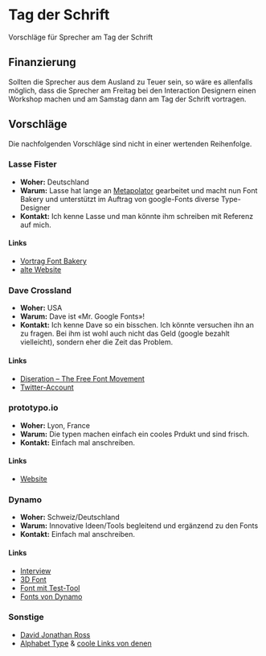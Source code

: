 # Tag der Schrift
Vorschläge für Sprecher am Tag der Schrift


## Finanzierung
Sollten die Sprecher aus dem Ausland zu Teuer sein, so wäre es allenfalls möglich, dass die Sprecher am Freitag bei den Interaction Designern einen Workshop machen und am Samstag dann am Tag der Schrift vortragen.


## Vorschläge
Die nachfolgenden Vorschläge sind nicht in einer wertenden Reihenfolge.


### Lasse Fister
* **Woher:** Deutschland
* **Warum:** Lasse hat lange an [Metapolator](http://metapolator.com/home/) gearbeitet und macht nun Font Bakery und unterstützt im Auftrag von google-Fonts diverse Type-Designer
* **Kontakt:** Ich kenne Lasse und man könnte ihm schreiben mit Referenz auf mich.

#### Links
* [Vortrag Font Bakery](https://www.youtube.com/watch?v=Kqhzg89zKYw)
* [alte Website](http://graphicore.de/en/diary/typedesign)

### Dave Crossland 
* **Woher:** USA
* **Warum:** Dave ist «Mr. Google Fonts»!
* **Kontakt:** Ich kenne Dave so ein bisschen. Ich könnte versuchen ihn an zu fragen. Bei ihm ist wohl auch nicht das Geld (google bezahlt vielleicht), sondern eher die Zeit das Problem.

#### Links

* [Diseration – The Free Font Movement](https://github.com/davelab6/matd-dissertation)
* [Twitter-Account](https://twitter.com/davelab6)

### prototypo.io
* **Woher:** Lyon, France
* **Warum:** Die typen machen einfach ein cooles Prdukt und sind frisch.
* **Kontakt:** Einfach mal anschreiben.

#### Links
* [Website](https://www.prototypo.io/)

### Dynamo
* **Woher:** Schweiz/Deutschland
* **Warum:** Innovative Ideen/Tools begleitend und ergänzend zu den Fonts
* **Kontakt:** Einfach mal anschreiben.

#### Links
* [Interview](https://www.itsnicethat.com/features/dinamo-dark-dark-room-and-pipeline-graphic-design-240119)
* [3D Font](https://abcdinamo.com/projects/monument-grotesk-3d)
* [Font mit Test-Tool](https://dinamodarkroom.com/)
* [Fonts von Dynamo](https://www.abcdinamo.com/front)


### Sonstige
* [David Jonathan Ross](https://djr.com/about/)
* [Alphabet Type](http://www.alphabet-type.com/) & [coole Links von denen](https://github.com/AlphabetType/workshop-material)
